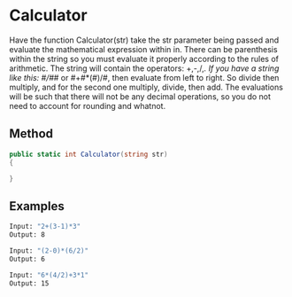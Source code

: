 ﻿# Calculator

Have the function Calculator(str) take the str parameter being passed and evaluate the mathematical expression within in. There can be parenthesis within the string so you must evaluate it properly according to the rules of arithmetic. The string will contain the operators: +,-,/,*. If you have a string like this: #/#*# or #+#*(#)/#, then evaluate from left to right. So divide then multiply, and for the second one multiply, divide, then add. The evaluations will be such that there will not be any decimal operations, so you do not need to account for rounding and whatnot.

## Method
```C#
public static int Calculator(string str)
{

}
```

## Examples

```bash
Input: "2+(3-1)*3"
Output: 8
```
```bash
Input: "(2-0)*(6/2)"
Output: 6
```
```bash
Input: "6*(4/2)+3*1"
Output: 15
```